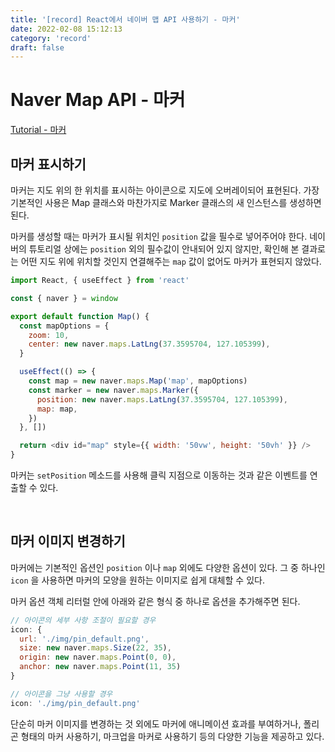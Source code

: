 ```yaml
---
title: '[record] React에서 네이버 맵 API 사용하기 - 마커'
date: 2022-02-08 15:12:13
category: 'record'
draft: false
---
```


# Naver Map API - 마커

[Tutorial - 마커](https://navermaps.github.io/maps.js.ncp/docs/tutorial-2-Marker.html)

## 마커 표시하기

마커는 지도 위의 한 위치를 표시하는 아이콘으로 지도에 오버레이되어 표현된다. 가장 기본적인 사용은 Map 클래스와 마찬가지로 Marker 클래스의 새 인스턴스를 생성하면 된다.

마커를 생성할 때는 마커가 표시될 위치인 `position` 값을 필수로 넣어주어야 한다. 네이버의 튜토리얼 상에는 `position` 외의 필수값이 안내되어 있지 않지만, 확인해 본 결과로는 어떤 지도 위에 위치할 것인지 연결해주는 `map` 값이 없어도 마커가 표현되지 않았다.

```javascript
import React, { useEffect } from 'react'

const { naver } = window

export default function Map() {
  const mapOptions = {
    zoom: 10,
    center: new naver.maps.LatLng(37.3595704, 127.105399),
  }

  useEffect(() => {
    const map = new naver.maps.Map('map', mapOptions)
    const marker = new naver.maps.Marker({
      position: new naver.maps.LatLng(37.3595704, 127.105399),
      map: map,
    })
  }, [])

  return <div id="map" style={{ width: '50vw', height: '50vh' }} />
}
```

마커는 `setPosition` 메소드를 사용해 클릭 지점으로 이동하는 것과 같은 이벤트를 연출할 수 있다.

<br />

## 마커 이미지 변경하기

마커에는 기본적인 옵션인 `position` 이나 `map` 외에도 다양한 옵션이 있다. 그 중 하나인 `icon` 을 사용하면 마커의 모양을 원하는 이미지로 쉽게 대체할 수 있다.

마커 옵션 객체 리터럴 안에 아래와 같은 형식 중 하나로 옵션을 추가해주면 된다.

```javascript
// 아이콘의 세부 사항 조절이 필요할 경우
icon: {
  url: './img/pin_default.png',
  size: new naver.maps.Size(22, 35),
  origin: new naver.maps.Point(0, 0),
  anchor: new naver.maps.Point(11, 35)
}

// 아이콘을 그냥 사용할 경우
icon: './img/pin_default.png'
```

단순히 마커 이미지를 변경하는 것 외에도 마커에 애니메이션 효과를 부여하거나, 폴리곤 형태의 마커 사용하기, 마크업을 마커로 사용하기 등의 다양한 기능을 제공하고 있다.

<br/>
<br/>
<br/>
<br/>
